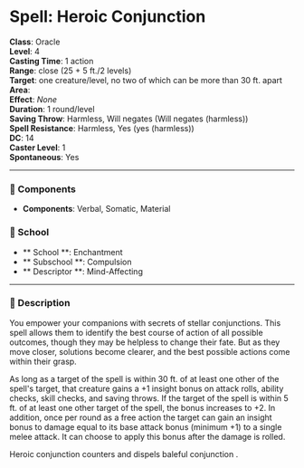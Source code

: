 
# Spell: Heroic Conjunction
**Class**: Oracle  
**Level**: 4  
**Casting Time**: 1 action  
**Range**: close (25 + 5 ft./2 levels)  
**Target**: one creature/level, no two of which can be more than 30 ft. apart  
**Area**:   
**Effect**: _None_  
**Duration**: 1 round/level  
**Saving Throw**: Harmless, Will negates (Will negates (harmless))  
**Spell Resistance**: Harmless, Yes (yes (harmless))  
**DC**: 14  
**Caster Level**: 1  
**Spontaneous**: Yes

---

### 🔮 Components
- **Components**: Verbal, Somatic, Material

### 🏫 School
- ** School **: Enchantment
- ** Subschool **: Compulsion
- ** Descriptor **: Mind-Affecting
---

### 📜 Description
You empower your companions with secrets of stellar conjunctions. This spell allows them to identify the best course of action of all possible outcomes, though they may be helpless to change their fate. But as they move closer, solutions become clearer, and the best possible actions come within their grasp.

As long as a target of the spell is within 30 ft. of at least one other of the spell's target, that creature gains a +1 insight bonus on attack rolls, ability checks, skill checks, and saving throws. If the target of the spell is within 5 ft. of at least one other target of the spell, the bonus increases to +2. In addition, once per round as a free action the target can gain an insight bonus to damage equal to its base attack bonus (minimum +1) to a single melee attack. It can choose to apply this bonus after the damage is rolled.

Heroic conjunction counters and dispels baleful conjunction .
